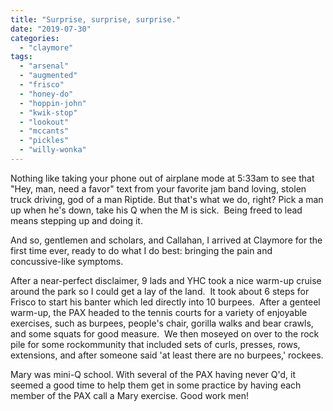 ```yaml
---
title: "Surprise, surprise, surprise."
date: "2019-07-30"
categories: 
  - "claymore"
tags: 
  - "arsenal"
  - "augmented"
  - "frisco"
  - "honey-do"
  - "hoppin-john"
  - "kwik-stop"
  - "lookout"
  - "mccants"
  - "pickles"
  - "willy-wonka"
---
```


Nothing like taking your phone out of airplane mode at 5:33am to see that "Hey, man, need a favor" text from your favorite jam band loving, stolen truck driving, god of a man Riptide. But that's what we do, right? Pick a man up when he's down, take his Q when the M is sick.  Being freed to lead means stepping up and doing it.

And so, gentlemen and scholars, and Callahan, I arrived at Claymore for the first time ever, ready to do what I do best: bringing the pain and concussive-like symptoms.

After a near-perfect disclaimer, 9 lads and YHC took a nice warm-up cruise around the park so I could get a lay of the land.  It took about 6 steps for Frisco to start his banter which led directly into 10 burpees.  After a genteel warm-up, the PAX headed to the tennis courts for a variety of enjoyable exercises, such as burpees, people's chair, gorilla walks and bear crawls, and some squats for good measure.  We then moseyed on over to the rock pile for some rockommunity that included sets of curls, presses, rows, extensions, and after someone said 'at least there are no burpees,' rockees.

Mary was mini-Q school. With several of the PAX having never Q'd, it seemed a good time to help them get in some practice by having each member of the PAX call a Mary exercise. Good work men!
